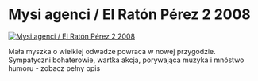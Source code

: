 Mysi agenci / El Ratón Pérez 2 2008 
=============
[![Mysi agenci / El Ratón Pérez 2 2008 ](http://vidos.pl/images/player.gif)](http://vidos.pl/mysi-agenci-el-raton-prez-2-2008)

 Mała myszka o wielkiej odwadze powraca w nowej przygodzie. Sympatyczni bohaterowie, wartka akcja, porywająca muzyka i mnóstwo humoru - zobacz pełny opis
